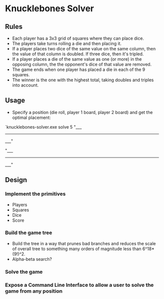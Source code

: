 # Knucklebones Solver

## Rules

* Each player has a 3x3 grid of squares where they can place dice.  
* The players take turns rolling a die and then placing it.
* If a player places two dice of the same value on the same column, then the value of that column is doubled.  If three dice, then it's tripled.
* If a player places a die of the same value as one (or more) in the opposing column, the the opponent's dice of that value are removed.
* The game ends when one player has placed a die in each of the 9 squares.
* The winner is the one with the highest total, taking doubles and triples into account.

## Usage

* Specify a position (die roll, player 1 board, player 2 board) and get the optimal placement:

`knucklebones-solver.exe solve 5 "___
___
___"

"___
___
___"

## Design

### Implement the primitives
* Players
* Squares
* Dice
* Score

### Build the game tree

* Build the tree in a way that prunes bad branches and reduces the scale of overall tree to something many orders of magnitude less than 6^18*(9!)^2.  
* Alpha-beta search?  

### Solve the game

### Expose a Command Line Interface to allow a user to solve the game from any position

